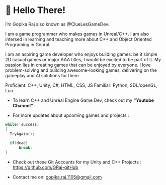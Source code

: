 # 👋 Hello There! 

I’m Gopika Raj also known as @ClueLesGameDev.

I am a game programmer who makes games in Unreal/C++. I am also intersed in learning and teaching more about C++ and Object Oriented Programing in Genral.

I am an aspiring game developer who enjoys building games: be it simple 2D casual games or major AAA titles, I would be excited to be part of it.
My passion lies in creating games that can be enjoyed by everyone. I love problem-solving and building awesome-looking games, delivering on the gameplay and AI solutions for them.

Proficient: C++, Unity, C#, HTML, CSS, JS
Familiar: Python, SDL/openGL, Lua

- To learn C++ and Unreal Engine Game Dev, check out my **"Youtube Channel"** : 

- For more updates about upcoming games and projects :

```C++
while(!success)
{
  TryAgain();
  
  if(dead)
      break;
}
```

- Check out these Git Accounts for my Unity and C++ Projects : https://github.com/GRaj-gitHub 

- Contact me on: gopika.raj.1105@gmail.com


<!---
ClueLesGameDev/ClueLesGameDev is a ✨ special ✨ repository because its `README.md` (this file) appears on your GitHub profile.
You can click the Preview link to take a look at your changes.
--->
